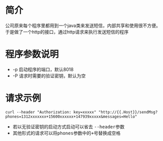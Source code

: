 # 简介
公司原来每个程序里都用到一个java类来发送短信，内部共享和使用很不方便。
于是做了一个http的接口，通过http请求来执行发送短信的程序
# 程序参数说明
- -p 启动程序的端口，默认8018
- -P 请求时需要的验证密钥，默认为空
# 请求示例
```
curl --header "Authorization: key=xxxxx" "http://{{.Host}}/sendMsg?phones=1312xxxxxxx+15600xxxxxx+147939xxxxx&messages=Hello"
```
- 若以无验证密钥的启动方式启动可以省去 <kbd>--header</kbd>参数
- 其他形式的请求可以将<kbd>phones</kbd>参数中的<kbd>+</kbd>号替换成空格
